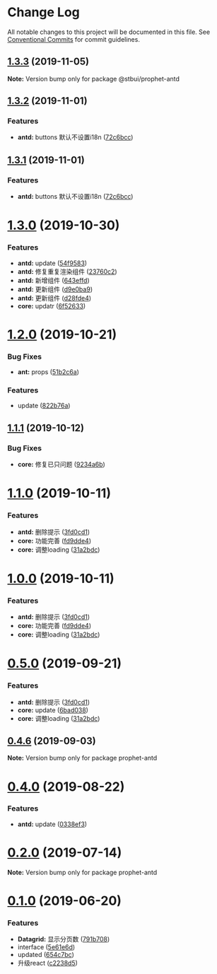 # Change Log

All notable changes to this project will be documented in this file.
See [Conventional Commits](https://conventionalcommits.org) for commit guidelines.

## [1.3.3](https://github.com/stbui/prophet/compare/v1.3.2...v1.3.3) (2019-11-05)

**Note:** Version bump only for package @stbui/prophet-antd





## [1.3.2](https://github.com/stbui/prophet/compare/v1.3.0...v1.3.2) (2019-11-01)


### Features

* **antd:** buttons 默认不设置i18n ([72c6bcc](https://github.com/stbui/prophet/commit/72c6bcccc48a17df2ab0fbacdfb415d5c349c4c6))





## [1.3.1](https://github.com/stbui/prophet/compare/v1.3.0...v1.3.1) (2019-11-01)


### Features

* **antd:** buttons 默认不设置i18n ([72c6bcc](https://github.com/stbui/prophet/commit/72c6bcccc48a17df2ab0fbacdfb415d5c349c4c6))





# [1.3.0](https://github.com/stbui/prophet/compare/v1.2.0...v1.3.0) (2019-10-30)


### Features

* **antd:** update ([54f9583](https://github.com/stbui/prophet/commit/54f9583b00049b4bae15329f776fd1aaa8bd49b5))
* **antd:** 修复重复渲染组件 ([23760c2](https://github.com/stbui/prophet/commit/23760c20c6eea32142f3211d2245d22b674fab61))
* **antd:** 新增组件 ([643effd](https://github.com/stbui/prophet/commit/643effd02e26dc748de87265677fd6023f1b6723))
* **antd:** 更新组件 ([d9e0ba9](https://github.com/stbui/prophet/commit/d9e0ba90159234e50095e017c3206f71fa419480))
* **antd:** 更新组件 ([d28fde4](https://github.com/stbui/prophet/commit/d28fde469c0142664945541336e96b1154a61599))
* **core:** updatr ([6f52633](https://github.com/stbui/prophet/commit/6f52633777d86fe13b1a554b233b0d6918d4ee51))





# [1.2.0](https://github.com/stbui/prophet/compare/v1.1.1...v1.2.0) (2019-10-21)


### Bug Fixes

* **ant:** props ([51b2c6a](https://github.com/stbui/prophet/commit/51b2c6a2966d0da5c061a8550cbe4381deb26ecb))


### Features

* update ([822b76a](https://github.com/stbui/prophet/commit/822b76acaaecdf1c8e2b31f329da60f810546e34))





## [1.1.1](https://github.com/stbui/prophet/compare/v1.1.0...v1.1.1) (2019-10-12)


### Bug Fixes

* **core:** 修复已只问题 ([9234a6b](https://github.com/stbui/prophet/commit/9234a6b))





# [1.1.0](https://github.com/stbui/prophet/compare/v0.4.6...v1.1.0) (2019-10-11)


### Features

* **antd:** 删除提示 ([3fd0cd1](https://github.com/stbui/prophet/commit/3fd0cd1))
* **core:** 功能完善 ([fd9dde4](https://github.com/stbui/prophet/commit/fd9dde4))
* **core:** 调整loading ([31a2bdc](https://github.com/stbui/prophet/commit/31a2bdc))





# [1.0.0](https://github.com/stbui/prophet/compare/v0.4.6...v1.0.0) (2019-10-11)


### Features

* **antd:** 删除提示 ([3fd0cd1](https://github.com/stbui/prophet/commit/3fd0cd1))
* **core:** 功能完善 ([fd9dde4](https://github.com/stbui/prophet/commit/fd9dde4))
* **core:** 调整loading ([31a2bdc](https://github.com/stbui/prophet/commit/31a2bdc))





# [0.5.0](https://github.com/stbui/prophet/compare/v0.4.6...v0.5.0) (2019-09-21)


### Features

* **antd:** 删除提示 ([3fd0cd1](https://github.com/stbui/prophet/commit/3fd0cd1))
* **core:** update ([6bad038](https://github.com/stbui/prophet/commit/6bad038))
* **core:** 调整loading ([31a2bdc](https://github.com/stbui/prophet/commit/31a2bdc))





## [0.4.6](https://github.com/stbui/prophet/compare/v0.4.5...v0.4.6) (2019-09-03)

**Note:** Version bump only for package prophet-antd





# [0.4.0](https://github.com/stbui/prophet/compare/v0.3.0...v0.4.0) (2019-08-22)


### Features

* **antd:** update ([0338ef3](https://github.com/stbui/prophet/commit/0338ef3))





# [0.2.0](https://github.com/stbui/react-admin-kit/compare/v0.1.20...v0.2.0) (2019-07-14)

**Note:** Version bump only for package prophet-antd





# [0.1.0](https://github.com/stbui/react-admin-kit/compare/v0.0.6...v0.1.0) (2019-06-20)


### Features

* **Datagrid:** 显示分页数 ([791b708](https://github.com/stbui/react-admin-kit/commit/791b708))
* interface ([5e61e6d](https://github.com/stbui/react-admin-kit/commit/5e61e6d))
* updated ([654c7bc](https://github.com/stbui/react-admin-kit/commit/654c7bc))
* 升级react ([c2238d5](https://github.com/stbui/react-admin-kit/commit/c2238d5))
